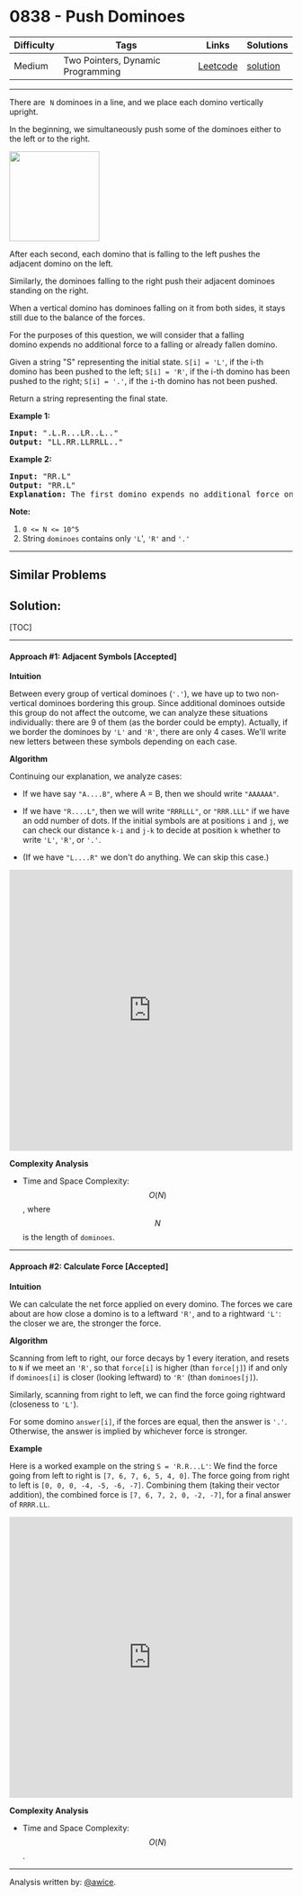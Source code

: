 # 0838 - Push Dominoes

Difficulty  | Tags | Links | Solutions
----------- | ---- | ----- | -----
Medium | Two Pointers, Dynamic Programming | [Leetcode](https://leetcode.com/problems/push-dominoes) | [solution](https://leetcode.com/problems/push-dominoes/solution/)


-----------

<p>There are<font face="monospace">&nbsp;<code>N</code></font> dominoes in a line, and we place each domino vertically upright.</p>

<p>In the beginning, we simultaneously push&nbsp;some of the dominoes either to the left or to the right.</p>

<p><img alt="" src="https://s3-lc-upload.s3.amazonaws.com/uploads/2018/05/18/domino.png" style="height: 160px;" /></p>

<p>After each second, each domino that is falling to the left pushes the adjacent domino on the left.</p>

<p>Similarly, the dominoes falling to the right push their adjacent dominoes standing on the right.</p>

<p>When a vertical domino has dominoes falling on it from both sides, it stays still due to the balance of the forces.</p>

<p>For the purposes of this question, we will consider that a falling domino&nbsp;expends no additional force to a falling or already fallen domino.</p>

<p>Given a string &quot;S&quot; representing the initial state.&nbsp;<code>S[i] = &#39;L&#39;</code>, if the i-th domino has been pushed to the left; <code>S[i] = &#39;R&#39;</code>, if the i-th domino has been pushed to the right; <code>S[i] = &#39;.&#39;</code>,&nbsp;if the <code>i</code>-th domino has not been pushed.</p>

<p>Return a string representing the final state.&nbsp;</p>

<p><strong>Example 1:</strong></p>

<pre>
<strong>Input: </strong>&quot;.L.R...LR..L..&quot;
<strong>Output: </strong>&quot;LL.RR.LLRRLL..&quot;
</pre>

<p><strong>Example 2:</strong></p>

<pre>
<strong>Input: </strong>&quot;RR.L&quot;
<strong>Output: </strong>&quot;RR.L&quot;
<strong>Explanation: </strong>The first domino expends no additional force on the second domino.
</pre>

<p><strong>Note:</strong></p>

<ol>
	<li><code>0 &lt;= N&nbsp;&lt;= 10^5</code></li>
	<li>String&nbsp;<code>dominoes</code> contains only&nbsp;<code>&#39;L</code>&#39;, <code>&#39;R&#39;</code> and <code>&#39;.&#39;</code></li>
</ol>


-----------


## Similar Problems




## Solution:

[TOC]

---
#### Approach #1: Adjacent Symbols [Accepted]

**Intuition**

Between every group of vertical dominoes (`'.'`), we have up to two non-vertical dominoes bordering this group.  Since additional dominoes outside this group do not affect the outcome, we can analyze these situations individually: there are 9 of them (as the border could be empty). Actually, if we border the dominoes by `'L'` and `'R'`, there are only 4 cases.  We'll write new letters between these symbols depending on each case.

**Algorithm**

Continuing our explanation, we analyze cases:

* If we have say `"A....B"`, where A = B, then we should write `"AAAAAA"`.

* If we have `"R....L"`, then we will write `"RRRLLL"`, or `"RRR.LLL"` if we have an odd number of dots.  If the initial symbols are at positions `i` and `j`, we can check our distance `k-i` and `j-k` to decide at position `k` whether to write `'L'`, `'R'`, or `'.'`.

* (If we have `"L....R"` we don't do anything.  We can skip this case.)

<iframe src="https://leetcode.com/playground/X63wt96u/shared" frameBorder="0" width="100%" height="500" name="X63wt96u"></iframe>

**Complexity Analysis**

* Time and Space Complexity:  $$O(N)$$, where $$N$$ is the length of `dominoes`.

---
#### Approach #2: Calculate Force [Accepted]

**Intuition**

We can calculate the net force applied on every domino.  The forces we care about are how close a domino is to a leftward `'R'`, and to a rightward `'L'`: the closer we are, the stronger the force.

**Algorithm**

Scanning from left to right, our force decays by 1 every iteration, and resets to `N` if we meet an `'R'`, so that `force[i]` is higher (than `force[j]`) if and only if `dominoes[i]` is closer (looking leftward) to `'R'` (than `dominoes[j]`).

Similarly, scanning from right to left, we can find the force going rightward (closeness to `'L'`).

For some domino `answer[i]`, if the forces are equal, then the answer is `'.'`.  Otherwise, the answer is implied by whichever force is stronger.

**Example**

Here is a worked example on the string `S = 'R.R...L'`:  We find the force going from left to right is `[7, 6, 7, 6, 5, 4, 0]`.  The force going from right to left is `[0, 0, 0, -4, -5, -6, -7]`.  Combining them (taking their vector addition), the combined force is `[7, 6, 7, 2, 0, -2, -7]`, for a final answer of `RRRR.LL`.

<iframe src="https://leetcode.com/playground/xrAD5knD/shared" frameBorder="0" width="100%" height="500" name="xrAD5knD"></iframe>

**Complexity Analysis**

* Time and Space Complexity:  $$O(N)$$.

---

Analysis written by: [@awice](https://leetcode.com/awice).
